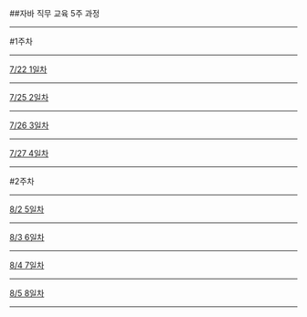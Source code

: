 ##자바 직무 교육 5주 과정

--------------------------------

#1주차

--------------------------------

[7/22 1일차](/160722)

--------------------------------

[7/25 2일차](/160725)

--------------------------------

[7/26 3일차](/160726)

--------------------------------

[7/27 4일차](/160727)

--------------------------------

#2주차

--------------------------------

[8/2 5일차](/160802)

--------------------------------

[8/3 6일차](/160803)

--------------------------------

[8/4 7일차](/160804)

--------------------------------

[8/5 8일차](/160805)

--------------------------------
